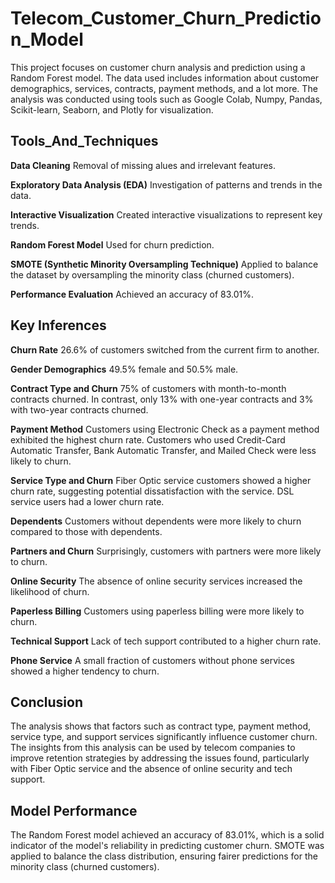 # **Telecom_Customer_Churn_Prediction_Model**

This project focuses on customer churn analysis and prediction using a Random Forest model. The data used includes information about customer demographics, services, contracts, payment methods, and a lot more. The analysis was conducted using tools such as Google Colab, Numpy, Pandas, Scikit-learn, Seaborn, and Plotly for visualization.

## **Tools_And_Techniques**

**Data Cleaning** 
Removal of missing alues and irrelevant features.

**Exploratory Data Analysis (EDA)** Investigation of patterns and trends in the data.

**Interactive Visualization** 
Created interactive visualizations to represent key trends.

**Random Forest Model** 
Used for churn prediction.

**SMOTE (Synthetic Minority Oversampling Technique)** 
Applied to balance the dataset by oversampling the minority class (churned customers).

**Performance Evaluation** 
Achieved an accuracy of 83.01%.

## **Key Inferences**
**Churn Rate**
26.6% of customers switched from the current firm to another.

**Gender Demographics**
49.5% female and 50.5% male.

**Contract Type and Churn**
75% of customers with month-to-month contracts churned. In contrast, only 13% with one-year contracts and 3% with two-year contracts churned.

**Payment Method**
Customers using Electronic Check as a payment method exhibited the highest churn rate. Customers who used Credit-Card Automatic Transfer, Bank Automatic Transfer, and Mailed Check were less likely to churn.

**Service Type and Churn**
Fiber Optic service customers showed a higher churn rate, suggesting potential dissatisfaction with the service. DSL service users had a lower churn rate.

**Dependents**
Customers without dependents were more likely to churn compared to those with dependents.

**Partners and Churn**
Surprisingly, customers with partners were more likely to churn.

**Online Security**
The absence of online security services increased the likelihood of churn.

**Paperless Billing**
Customers using paperless billing were more likely to churn.

**Technical Support**
Lack of tech support contributed to a higher churn rate.

**Phone Service**
A small fraction of customers without phone services showed a higher tendency to churn.

## **Conclusion**

The analysis shows that factors such as contract type, payment method, service type, and support services significantly influence customer churn. The insights from this analysis can be used by telecom companies to improve retention strategies by addressing the issues found, particularly with Fiber Optic service and the absence of online security and tech support.

## **Model Performance**

The Random Forest model achieved an accuracy of 83.01%, which is a solid indicator of the model's reliability in predicting customer churn. SMOTE was applied to balance the class distribution, ensuring fairer predictions for the minority class (churned customers).
